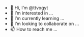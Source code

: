 - 👋 Hi, I’m @ttvogyt
- 👀 I’m interested in ...
- 🌱 I’m currently learning ...
- 💞️ I’m looking to collaborate on ...
- 📫 How to reach me ...

<!---
ttvogyt/ttvogyt is a ✨ special ✨ repository because its `README.md` (this file) appears on your GitHub profile.
You can click the Preview link to take a look at your changes.
--->
